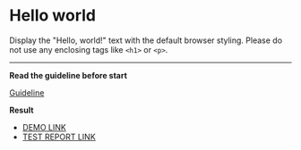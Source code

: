 # Hello world

Display the "Hello, world!" text with the default browser styling. Please do not
use any enclosing tags like `<h1>` or `<p>`.
___

**Read the guideline before start**

[Guideline](https://mate-academy.github.io/layout_task-guideline/)

**Result**

 - [DEMO LINK](https://jhunt05.github.io/layout_hello-world/) <br>
 - [TEST REPORT LINK](https://jhunt05.github.io/layout_hello-world/report/html_report/)
